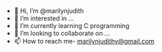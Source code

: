 - 👋 Hi, I’m @marilynjudith
- 👀 I’m interested in ...
- 🌱 I’m currently learning C programming
- 💞️ I’m looking to collaborate on ...
- 📫 How to reach me- marilynjudithy@gmail.com

<!---
marilynjudith/marilynjudith is a ✨ special ✨ repository because its `README.md` (this file) appears on your GitHub profile.
You can click the Preview link to take a look at your changes.
--->
